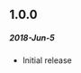 <!--
# A.B.C
##### YYYY-MMM-DD

[#x]: https://github.com/bhousel/temaki/issues/x
-->

## 1.0.0
##### 2018-Jun-5

* Initial release
